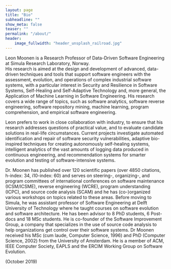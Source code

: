 ```yaml
---
layout: page
title: "Bio"
subheadline: ""
show_meta: false
teaser: ""
permalink: "/about/"
header:
    image_fullwidth: "header_unsplash_railroad.jpg"
---
```


Leon Moonen is a Research Professor of Data-Driven Software Engineering at Simula Research Laboratory, Norway.  
His research is aimed at the design and development of advanced, 
data-driven techniques and tools that support software engineers with the assessment, 
evolution, and operations of complex industrial software systems, 
with a particular interest in Security and Resilience in Software Systems, 
Self-Healing and Self-Adaptive Technology and, more general, 
the Application of Machine Learning in Software Engineering. 
His research covers a wide range of topics, such as software analytics, 
software reverse engineering, software repository mining, machine learning, 
program comprehension, and empirical software engineering. 

Leon prefers to work in close collaboration with industry, 
to ensure that his research addresses questions of practical value, 
and to evaluate candidate solutions in real-life circumstances. 
Current projects investigate automated identification and repair of software security vulnerabilities, 
adaptive bio-inspired techniques for creating autonomously self-healing systems, 
intelligent analytics of the vast amounts of logging data produced in continuous engineering,
and recommendation systems for smarter evolution and testing of software-intensive systems. 

Dr. Moonen has published over 120 scientific papers (over 4850 citations, h-index: 34, i10-index: 60) 
and serves on steering-, organizing-, and program committees of international conferences on software maintenance (ICSM/ICSME), reverse engineering (WCRE), program understanding (ICPC), and source code analysis (SCAM) and he has (co-)organized various workshops on topics related to these areas. 
Before moving to Simula, he was assistant professor of Software Engineering at Delft University of Technology 
where he taught courses on software evolution and software architecture. 
He has been advisor to 8 PhD students, 6 Post-docs and 18 MSc students. 
He is co-founder of the Software Improvement Group, a company that specializes in the use of source code analysis to help organizations get control over their software systems. 
Dr Moonen received his MSc (cum laude, Computer Science, 1996) and PhD (Computer Science, 2002) from the University of Amsterdam. 
He is a member of ACM, IEEE Computer Society, EAPLS and the ERCIM Working Group on Software Evolution.

(October 2019)

